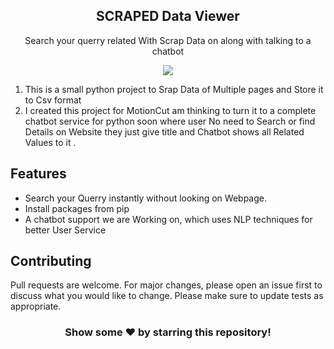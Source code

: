 <h2 align="center">SCRAPED Data Viewer</h1>
<p align="center">Search your querry related With Scrap Data on along with talking to a chatbot</p>
<p align='center'>
<img src="https://media.giphy.com/media/x4unLoM3hApc2Cw5kO/giphy.gif"/>
</p>
 
<p>
 <ol>
<li>This is a small python project to Srap Data of Multiple pages and Store it to Csv format </li> <li>I created this project for MotionCut  am thinking to turn it to a complete chatbot service for python soon where user No need to Search or find Details on Website they just give title and Chatbot shows all Related Values to it .</li></ol>
 </p>
 
 <h2>Features</h2>
<ul>
    <li>Search your Querry instantly without looking on Webpage.</li>
    <li>Install packages from pip</li>
    <li>A chatbot support we are Working on, which uses NLP techniques for better User Service</li>
</ul>


## Contributing
Pull requests are welcome. For major changes, please open an issue first to discuss what you would like to change. Please make sure to update tests as appropriate.

<div align="center">
  
### Show some ❤️ by starring this repository!
  
</div>
